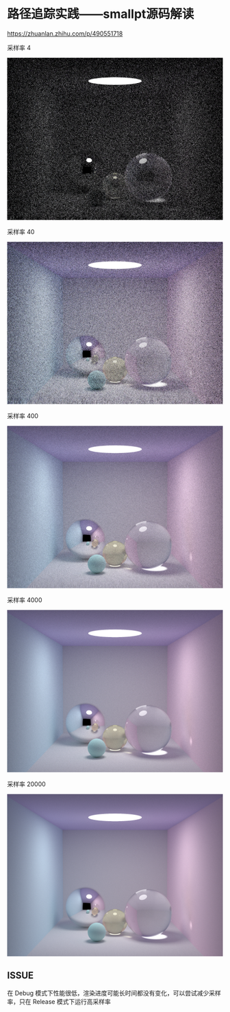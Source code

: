 # 路径追踪实践——smallpt源码解读

https://zhuanlan.zhihu.com/p/490551718

采样率 4

![](./result/result_4.png)

采样率 40

![](./result/result_40.png)


采样率 400

![](./result/result_400.png)

采样率 4000

![](./result/result_4000.png)

采样率 20000

![](./result/result_20000.png)

## ISSUE

在 Debug 模式下性能很低，渲染进度可能长时间都没有变化，可以尝试减少采样率，只在 Release 模式下运行高采样率